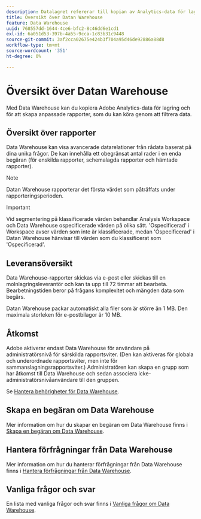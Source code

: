 ```yaml
---
description: Datalagret refererar till kopian av Analytics-data för lagring och anpassade rapporter, som du kan köra genom att filtrera data. Du kan begära rapporter för att visa avancerade datarelationer från rådata baserat på dina unika frågor. Rapporter om datalager skickas via e-post eller skickas till en molnlagringsleverantör och kan ta upp till 72 timmar att bearbeta. Bearbetningstiden beror på frågans komplexitet och mängden data som begärs.
title: Översikt över Datan Warehouse
feature: Data Warehouse
uuid: 768557dd-1644-4ce6-bfc2-8c46dd6e1cd1
exl-id: 6a051d53-397b-4a55-9cca-1c83b31c9448
source-git-commit: 3af2cca02675e424b3f704a95d46de92886a88d8
workflow-type: tm+mt
source-wordcount: '351'
ht-degree: 0%

---
```


# Översikt över Datan Warehouse

Med Data Warehouse kan du kopiera Adobe Analytics-data för lagring och för att skapa anpassade rapporter, som du kan köra genom att filtrera data.

## Översikt över rapporter

Data Warehouse kan visa avancerade datarelationer från rådata baserat på dina unika frågor. De kan innehålla ett obegränsat antal rader i en enda begäran (för enskilda rapporter, schemalagda rapporter och hämtade rapporter).

>[!NOTE]
>
>Datan Warehouse rapporterar det första värdet som påträffats under rapporteringsperioden.

>[!IMPORTANT]
>
>Vid segmentering på klassificerade värden behandlar Analysis Workspace och Data Warehouse ospecificerade värden på olika sätt. &#39;Ospecificerad&#39; i Workspace avser värden som inte är klassificerade, medan &#39;Ospecificerad&#39; i Datan Warehouse hänvisar till värden som du klassificerat som &#39;Ospecificerad&#39;.

## Leveransöversikt

Data Warehouse-rapporter skickas via e-post eller skickas till en molnlagringsleverantör och kan ta upp till 72 timmar att bearbeta. Bearbetningstiden beror på frågans komplexitet och mängden data som begärs.

Datan Warehouse packar automatiskt alla filer som är större än 1 MB. Den maximala storleken för e-postbilagor är 10 MB.

## Åtkomst

Adobe aktiverar endast Data Warehouse för användare på administratörsnivå för särskilda rapportsviter. (Den kan aktiveras för globala och underordnade rapportsviter, men inte för sammanslagningsrapportsviter.) Administratören kan skapa en grupp som har åtkomst till Data Warehouse och sedan associera icke-administratörsnivåanvändare till den gruppen.

Se [Hantera behörigheter för Data Warehouse](/help/export/data-warehouse/t-dw-group.md).

## Skapa en begäran om Data Warehouse

Mer information om hur du skapar en begäran om Data Warehouse finns i [Skapa en begäran om Data Warehouse](/help/export/data-warehouse/create-request/t-dw-create-request.md).

## Hantera förfrågningar från Data Warehouse

Mer information om hur du hanterar förfrågningar från Data Warehouse finns i [Hantera förfrågningar från Data Warehouse](/help/export/data-warehouse/data-warehouse-requests-manage.md).

## Vanliga frågor och svar

En lista med vanliga frågor och svar finns i [Vanliga frågor om Data Warehouse](/help/export/data-warehouse/faq.md).
